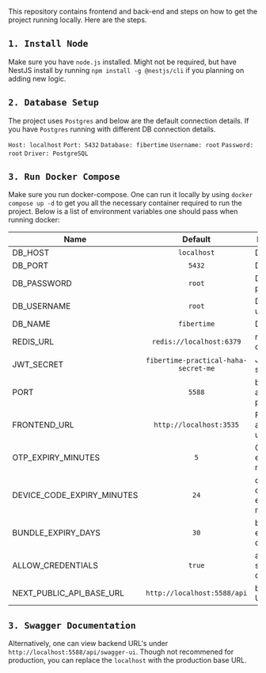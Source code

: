 
This repository contains frontend and back-end and steps on how to get the project running locally. Here are the steps.

## `1. Install Node`
Make sure you have `node.js` installed.
Might not be required, but have NestJS install by running `npm install -g @nestjs/cli` if you planning on adding new logic.

## `2. Database Setup`
The project uses `Postgres` and below are the default connection details. If you have `Postgres` running with different DB connection details.

`Host: localhost`
`Port: 5432`
`Database: fibertime`
`Username: root`
`Password: root`
`Driver: PostgreSQL`

## `3. Run Docker Compose`
Make sure you run docker-compose. One can run it locally by using `docker compose up -d` to get you all the necessary container required to run the project.
Below is a list of environment variables one should pass when running docker:

| Name          | Default           | Definition  |
| ------------- |:-------------:| -----|
| DB_HOST       | `localhost` | DB host |
| DB_PORT      | `5432`      | DB port |
| DB_PASSWORD | `root`      | DB password |
| DB_USERNAME  | `root` | DB username |
| DB_NAME      | `fibertime` | DB name |
| REDIS_URL | `redis://localhost:6379` | redis cache url |
| JWT_SECRET       | `fibertime-practical-haha-secret-me` | JWT secret |
| PORT      | `5588`      | backend application port |
| FRONTEND_URL | `http://localhost:3535`      | FE application url |
| OTP_EXPIRY_MINUTES  | `5` | OTP expiry in minutes |
| DEVICE_CODE_EXPIRY_MINUTES  | `24` | device code expiry in minutes |
| BUNDLE_EXPIRY_DAYS       | `30` | bundles expiry in days |
| ALLOW_CREDENTIALS      | `true`      | allow security credentials |
| NEXT_PUBLIC_API_BASE_URL | `http://localhost:5588/api` | backend URL |


## `3. Swagger Documentation`
Alternatively, one can view backend URL's under `http://localhost:5588/api/swagger-ui`. Though not recommened for production, you can replace the `localhost` with the production base URL.